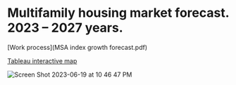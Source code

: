 # Multifamily housing market forecast. 2023 – 2027 years.

[Work process](MSA index growth forecast.pdf)

[Tableau interactive map](https://public.tableau.com/views/MSAyearlygrowthrate/ForecastMSA?:language=en-US&:display_count=n&:origin=viz_share_link)

![Screen Shot 2023-06-19 at 10 46 47 PM](https://github.com/seemyon/multifamily-housing-market-forecast/assets/36957201/b9363d74-2819-4ade-800b-a3cf0d8225d0)
